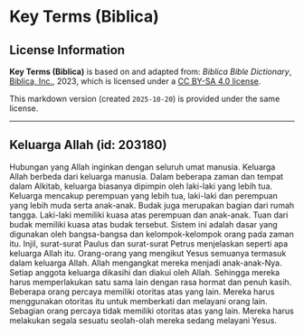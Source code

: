 # Key Terms (Biblica)

## License Information

**Key Terms (Biblica)** is based on and adapted from: _Biblica Bible Dictionary_, [Biblica, Inc.](https://www.biblica.com/), 2023, which is licensed under a [CC BY-SA 4.0 license](https://creativecommons.org/licenses/by-sa/4.0/legalcode.en).

This markdown version (created `2025-10-20`) is provided under the same license.



--------------------------------

## Keluarga Allah (id: 203180)

Hubungan yang Allah inginkan dengan seluruh umat manusia. Keluarga Allah berbeda dari keluarga manusia. Dalam beberapa zaman dan tempat dalam Alkitab, keluarga biasanya dipimpin oleh laki\-laki yang lebih tua. Keluarga mencakup perempuan yang lebih tua, laki\-laki dan perempuan yang lebih muda serta anak\-anak. Budak juga merupakan bagian dari rumah tangga. Laki\-laki memiliki kuasa atas perempuan dan anak\-anak. Tuan dari budak memiliki kuasa atas budak tersebut. Sistem ini adalah dasar yang digunakan oleh bangsa\-bangsa dan kelompok\-kelompok orang pada zaman itu. Injil, surat\-surat Paulus dan surat\-surat Petrus menjelaskan seperti apa keluarga Allah itu. Orang\-orang yang mengikut Yesus semuanya termasuk dalam keluarga Allah. Allah mengangkat mereka menjadi anak\-anak\-Nya. Setiap anggota keluarga dikasihi dan diakui oleh Allah. Sehingga mereka harus memperlakukan satu sama lain dengan rasa hormat dan penuh kasih. Beberapa orang percaya memiliki otoritas atas yang lain. Mereka harus menggunakan otoritas itu untuk memberkati dan melayani orang lain. Sebagian orang percaya tidak memiliki otoritas atas yang lain. Mereka harus melakukan segala sesuatu seolah\-olah mereka sedang melayani Yesus.


